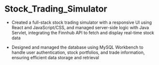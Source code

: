 # Stock_Trading_Simulator

- Created a full-stack stock trading simulator with a responsive UI using React and JavaScript/CSS, and managed server-side logic with Java Servlet, integrating the Finnhub API to fetch and display real-time stock data

- Designed and managed the database using MySQL Workbench to handle user authentication, stock portfolios, and trade information, ensuring efficient data storage and retrieval 
